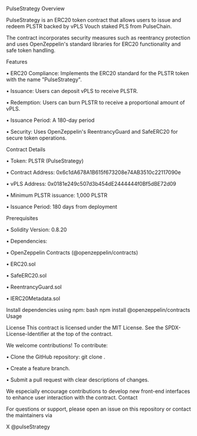 PulseStrategy Overview

PulseStrategy is an ERC20 token contract that allows users to issue and redeem PLSTR backed by vPLS Vouch staked PLS from PulseChain.

The contract incorporates security measures such as reentrancy protection and uses OpenZeppelin's standard libraries for ERC20 functionality and safe token handling.

Features

• ERC20 Compliance: Implements the ERC20 standard for the PLSTR token with the name "PulseStrategy".

• Issuance: Users can deposit vPLS to receive PLSTR.

• Redemption: Users can burn PLSTR to receive a proportional amount of vPLS.

• Issuance Period: A 180-day period

• Security: Uses OpenZeppelin's ReentrancyGuard and SafeERC20 for secure token operations.

Contract Details

• Token: PLSTR (PulseStrategy)

• Contract Address: 0x6c1dA678A1B615f673208e74AB3510c22117090e

• vPLS Address: 0x0181e249c507d3b454dE2444444f0Bf5dBE72d09

• Minimum PLSTR issuance: 1,000 PLSTR

• Issuance Period: 180 days from deployment


Prerequisites

• Solidity Version: 0.8.20

• Dependencies:

• OpenZeppelin Contracts (@openzeppelin/contracts)

• ERC20.sol

• SafeERC20.sol

• ReentrancyGuard.sol

• IERC20Metadata.sol

Install dependencies using npm:
bash
npm install @openzeppelin/contracts
Usage

License
This contract is licensed under the MIT License. See the SPDX-License-Identifier at the top of the contract.


We welcome contributions! To contribute:

• Clone the GitHub repository: git clone <repository-url>.

• Create a feature branch.

• Submit a pull request with clear descriptions of changes.

We especially encourage contributions to develop new front-end interfaces to enhance user interaction with the contract.
Contact

For questions or support, please open an issue on this repository or contact the maintainers via 

X @pulseStrategy
